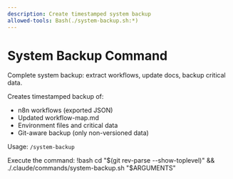 ```yaml
---
description: Create timestamped system backup
allowed-tools: Bash(./system-backup.sh:*)
---
```


# System Backup Command

Complete system backup: extract workflows, update docs, backup critical data.

Creates timestamped backup of:
- n8n workflows (exported JSON)
- Updated workflow-map.md  
- Environment files and critical data
- Git-aware backup (only non-versioned data)

Usage: `/system-backup`

Execute the command:
!bash
cd "$(git rev-parse --show-toplevel)" && ./.claude/commands/system-backup.sh "$ARGUMENTS"